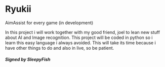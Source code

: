 # Ryukii
AimAssist for every game (in development)

In this project i will work together with my good friend,
joel to lean new stuff about AI and Image recognition.
This project will be coded in python so i learn this easy
language i always avoided. This will take its time because
i have other things to do and also in live, so be patient.

##### Signed by SleepyFish
